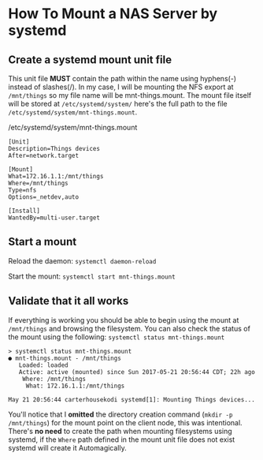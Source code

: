 # How To Mount a NAS Server by systemd

## Create a systemd mount unit file

This unit file **MUST** contain the path within the name using hyphens(-) instead of slashes(/). In my case, I will be mounting the NFS export at `/mnt/things` so my file name will be mnt-things.mount. The mount file itself will be stored at `/etc/systemd/system/` here's the full path to the file `/etc/systemd/system/mnt-things.mount`.


/etc/systemd/system/mnt-things.mount
```
[Unit]
Description=Things devices
After=network.target

[Mount]
What=172.16.1.1:/mnt/things
Where=/mnt/things
Type=nfs
Options=_netdev,auto

[Install]
WantedBy=multi-user.target
```

## Start a mount

Reload the daemon:
`systemctl daemon-reload`

Start the mount:
`systemctl start mnt-things.mount`

## Validate that it all works

If everything is working you should be able to begin using the mount at `/mnt/things` and browsing the filesystem. You can also check the status of the mount using the following:
`systemctl status mnt-things.mount `
```
> systemctl status mnt-things.mount 
● mnt-things.mount - /mnt/things
   Loaded: loaded
   Active: active (mounted) since Sun 2017-05-21 20:56:44 CDT; 22h ago
    Where: /mnt/things
     What: 172.16.1.1:/mnt/things

May 21 20:56:44 carterhousekodi systemd[1]: Mounting Things devices...
```

You'll notice that I **omitted** the directory creation command (`mkdir -p /mnt/things`) for the mount point on the client node, this was intentional. There's **no need** to create the path when mounting filesystems using systemd, if the `Where` path defined in the mount unit file does not exist systemd will create it Automagically.



